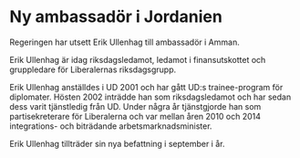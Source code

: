 # Ny ambassadör i Jordanien

Regeringen har utsett Erik Ullenhag till ambassadör i Amman.

Erik Ullenhag är idag riksdagsledamot, ledamot i finansutskottet och gruppledare för Liberalernas riksdagsgrupp.

Erik Ullenhag anställdes i UD 2001 och har gått UD:s trainee-program för diplomater. Hösten 2002 inträdde han som riksdagsledamot och har sedan dess varit tjänstledig från UD. Under några år tjänstgjorde han som partisekreterare för Liberalerna och var mellan åren 2010 och 2014 integrations- och biträdande arbetsmarknadsminister.

Erik Ullenhag tillträder sin nya befattning i september i år.
